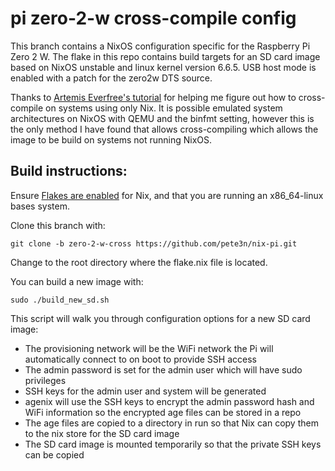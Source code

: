 # pi zero-2-w cross-compile config
This branch contains a NixOS configuration specific for the Raspberry Pi Zero 2 W. 
The flake in this repo contains build targets for an SD card image based on NixOS unstable 
and linux kernel version 6.6.5. USB host mode is enabled with a patch for the
zero2w DTS source.

Thanks to [Artemis Everfree's tutorial](https://artemis.sh/2023/06/06/cross-compile-nixos-for-great-good.html)
for helping me figure out how to cross-compile on systems using only Nix. It is possible
emulated system architectures on NixOS with QEMU and the binfmt setting, however this
is the only method I have found that allows cross-compiling which allows the image to
be build on systems not running NixOS.

## Build instructions:
Ensure [Flakes are enabled](https://nixos.wiki/wiki/Flakes) for Nix, and that you 
are running an x86_64-linux bases system.

Clone this branch with:
```
git clone -b zero-2-w-cross https://github.com/pete3n/nix-pi.git
```
Change to the root directory where the flake.nix file is located.

You can build a new image with:
```
sudo ./build_new_sd.sh
```

This script will walk you through configuration options for a new SD card image:
* The provisioning network will be the WiFi network the Pi will automatically
connect to on boot to provide SSH access
* The admin password is set for the admin user which will have sudo privileges
* SSH keys for the admin user and system will be generated
* agenix will use the SSH keys to encrypt the admin password hash and WiFi information
so the encrypted age files can be stored in a repo
* The age files are copied to a directory in run so that Nix can copy them to the
nix store for the SD card image
* The SD card image is mounted temporarily so that the private SSH keys can be copied

